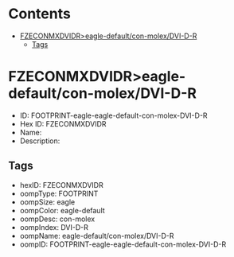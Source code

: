



Contents
========

* [FZECONMXDVIDR>eagle-default/con-molex/DVI-D-R](#fzeconmxdvidreagle-defaultcon-molexdvi-d-r)
	* [Tags](#tags)

# FZECONMXDVIDR>eagle-default/con-molex/DVI-D-R

- ID: FOOTPRINT-eagle-eagle-default-con-molex-DVI-D-R
- Hex ID: FZECONMXDVIDR
- Name: 
- Description: 

## Tags

- hexID: FZECONMXDVIDR
- oompType: FOOTPRINT
- oompSize: eagle
- oompColor: eagle-default
- oompDesc: con-molex
- oompIndex: DVI-D-R
- oompName: eagle-default/con-molex/DVI-D-R
- oompID: FOOTPRINT-eagle-eagle-default-con-molex-DVI-D-R
